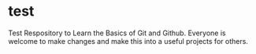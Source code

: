 # test
Test Respository to Learn the Basics of Git and Github. Everyone is welcome to make changes and make this into a useful projects for others.
